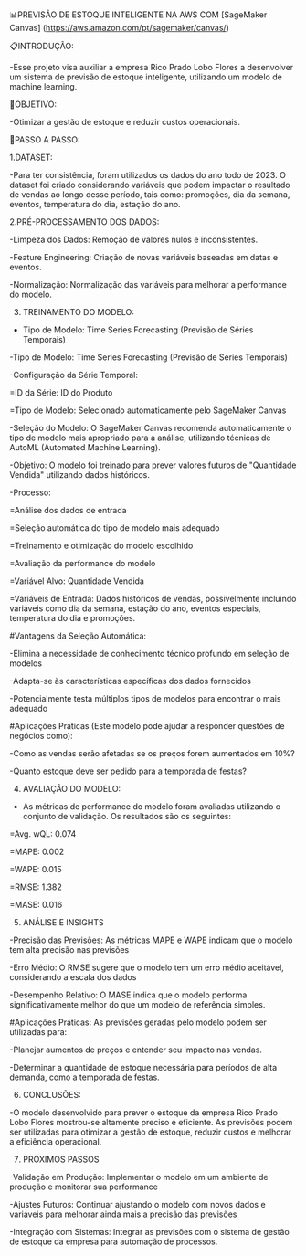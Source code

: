 📊PREVISÃO DE ESTOQUE INTELIGENTE NA AWS COM [SageMaker Canvas] (https://aws.amazon.com/pt/sagemaker/canvas/)

📋INTRODUÇÃO:

-Esse projeto visa auxiliar a empresa Rico Prado Lobo Flores a desenvolver um sistema de previsão de estoque inteligente, utilizando um modelo de machine learning.

🎯OBJETIVO:

-Otimizar a gestão de estoque e reduzir custos operacionais.

🚀PASSO A PASSO:

1.DATASET:

-Para ter consistência, foram utilizados os dados do ano todo de 2023. O dataset foi criado considerando variáveis que podem impactar o resultado de vendas ao longo desse período, tais como: promoções, dia da semana, eventos, temperatura do dia, estação do ano.

2.PRÉ-PROCESSAMENTO DOS DADOS:

-Limpeza dos Dados: Remoção de valores nulos e inconsistentes.

-Feature Engineering: Criação de novas variáveis baseadas em datas e eventos.

-Normalização: Normalização das variáveis para melhorar a performance do modelo.

3. TREINAMENTO DO MODELO:
   
- Tipo de Modelo: Time Series Forecasting (Previsão de Séries Temporais)

-Tipo de Modelo: Time Series Forecasting (Previsão de Séries Temporais)

-Configuração da Série Temporal:

 =ID da Série: ID do Produto
 
 =Tipo de Modelo: Selecionado automaticamente pelo SageMaker Canvas

-Seleção do Modelo: O SageMaker Canvas recomenda automaticamente o tipo de modelo mais apropriado para a análise, utilizando técnicas de AutoML (Automated Machine Learning).

-Objetivo: O modelo foi treinado para prever valores futuros de "Quantidade Vendida" utilizando dados históricos.

-Processo:

 =Análise dos dados de entrada
 
 =Seleção automática do tipo de modelo mais adequado
 
 =Treinamento e otimização do modelo escolhido
 
 =Avaliação da performance do modelo
 
 =Variável Alvo: Quantidade Vendida
 
 =Variáveis de Entrada: Dados históricos de vendas, possivelmente incluindo variáveis como dia da semana, estação do ano, eventos especiais, temperatura do dia e promoções.

#Vantagens da Seleção Automática:

-Elimina a necessidade de conhecimento técnico profundo em seleção de modelos

-Adapta-se às características específicas dos dados fornecidos

-Potencialmente testa múltiplos tipos de modelos para encontrar o mais adequado

#Aplicações Práticas (Este modelo pode ajudar a responder questões de negócios como):

-Como as vendas serão afetadas se os preços forem aumentados em 10%?

-Quanto estoque deve ser pedido para a temporada de festas?

4. AVALIAÇÃO DO MODELO:
   
- As métricas de performance do modelo foram avaliadas utilizando o conjunto de validação. Os resultados são os seguintes:
  
 =Avg. wQL: 0.074
 
 =MAPE: 0.002
 
 =WAPE: 0.015
 
 =RMSE: 1.382
 
 =MASE: 0.016

5. ANÁLISE E INSIGHTS
   
-Precisão das Previsões: As métricas MAPE e WAPE indicam que o modelo tem alta precisão nas previsões

-Erro Médio: O RMSE sugere que o modelo tem um erro médio aceitável, considerando a escala dos dados

-Desempenho Relativo: O MASE indica que o modelo performa significativamente melhor do que um modelo de referência simples.

#Aplicações Práticas: As previsões geradas pelo modelo podem ser utilizadas para:

-Planejar aumentos de preços e entender seu impacto nas vendas.

-Determinar a quantidade de estoque necessária para períodos de alta demanda, como a temporada de festas.

6. CONCLUSÕES:
   
-O modelo desenvolvido para prever o estoque da empresa Rico Prado Lobo Flores mostrou-se altamente preciso e eficiente. As previsões podem ser utilizadas para otimizar a gestão de estoque, reduzir custos e melhorar a eficiência operacional.

7. PRÓXIMOS PASSOS
   
-Validação em Produção: Implementar o modelo em um ambiente de produção e monitorar sua performance

-Ajustes Futuros: Continuar ajustando o modelo com novos dados e variáveis para melhorar ainda mais a precisão das previsões

-Integração com Sistemas: Integrar as previsões com o sistema de gestão de estoque da empresa para automação de processos.
